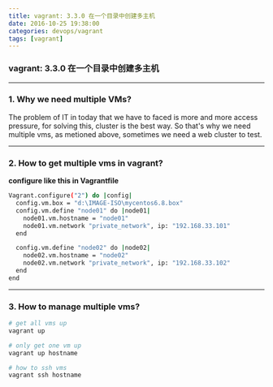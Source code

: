 ```yaml
---
title: vagrant: 3.3.0 在一个目录中创建多主机
date: 2016-10-25 19:38:00
categories: devops/vagrant
tags: [vagrant]
---
```

### vagrant: 3.3.0 在一个目录中创建多主机

---

### 1. Why we need multiple VMs?
The problem of IT in today that we have to faced is more and more access pressure,
for solving this, cluster is the best way. So that's why we need multiple vms,
as metioned above, sometimes we need a web cluster to test.

---

### 2. How to get multiple vms in vagrant?
**configure like this in Vagrantfile**
``` bash
Vagrant.configure("2") do |config|
  config.vm.box = "d:\IMAGE-ISO\mycentos6.8.box"
  config.vm.define "node01" do |node01|
    node01.vm.hostname = "node01"
    node01.vm.network "private_network", ip: "192.168.33.101"
  end

  config.vm.define "node02" do |node02|
    node02.vm.hostname = "node02"
    node02.vm.network "private_network", ip: "192.168.33.102"
  end
end
```

---

### 3. How to manage multiple vms?
``` bash
# get all vms up
vagrant up

# only get one vm up
vagrant up hostname

# how to ssh vms
vagrant ssh hostname
```

